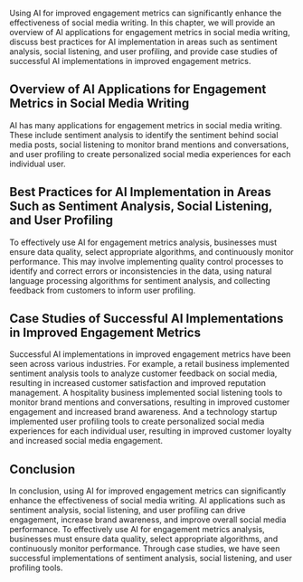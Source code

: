 
Using AI for improved engagement metrics can significantly enhance the effectiveness of social media writing. In this chapter, we will provide an overview of AI applications for engagement metrics in social media writing, discuss best practices for AI implementation in areas such as sentiment analysis, social listening, and user profiling, and provide case studies of successful AI implementations in improved engagement metrics.

Overview of AI Applications for Engagement Metrics in Social Media Writing
--------------------------------------------------------------------------

AI has many applications for engagement metrics in social media writing. These include sentiment analysis to identify the sentiment behind social media posts, social listening to monitor brand mentions and conversations, and user profiling to create personalized social media experiences for each individual user.

Best Practices for AI Implementation in Areas Such as Sentiment Analysis, Social Listening, and User Profiling
--------------------------------------------------------------------------------------------------------------

To effectively use AI for engagement metrics analysis, businesses must ensure data quality, select appropriate algorithms, and continuously monitor performance. This may involve implementing quality control processes to identify and correct errors or inconsistencies in the data, using natural language processing algorithms for sentiment analysis, and collecting feedback from customers to inform user profiling.

Case Studies of Successful AI Implementations in Improved Engagement Metrics
----------------------------------------------------------------------------

Successful AI implementations in improved engagement metrics have been seen across various industries. For example, a retail business implemented sentiment analysis tools to analyze customer feedback on social media, resulting in increased customer satisfaction and improved reputation management. A hospitality business implemented social listening tools to monitor brand mentions and conversations, resulting in improved customer engagement and increased brand awareness. And a technology startup implemented user profiling tools to create personalized social media experiences for each individual user, resulting in improved customer loyalty and increased social media engagement.

Conclusion
----------

In conclusion, using AI for improved engagement metrics can significantly enhance the effectiveness of social media writing. AI applications such as sentiment analysis, social listening, and user profiling can drive engagement, increase brand awareness, and improve overall social media performance. To effectively use AI for engagement metrics analysis, businesses must ensure data quality, select appropriate algorithms, and continuously monitor performance. Through case studies, we have seen successful implementations of sentiment analysis, social listening, and user profiling tools.
